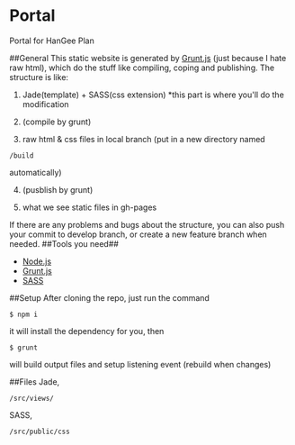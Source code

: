Portal
======

Portal for HanGee Plan

##General
This static website is generated by [Grunt.js](http://gruntjs.com/) (just because I hate raw html), which do the stuff like compiling, coping and publishing.
The structure is like:

1. Jade(template) + SASS(css extension)  *this part is where you'll do the modification

2. (compile by grunt)

3. raw html & css files in local branch (put in a new directory named 
``` 
/build
```
automatically)

4. (pusblish by grunt)

5. what we see static files in gh-pages

If there are any problems and bugs about the structure, you can also push your commit to develop branch, or create a new feature branch when needed.
##Tools you need##
* [Node.js](http://nodejs.org/) 
* [Grunt.js](http://gruntjs.com/)
* [SASS](http://sass-lang.com/install)

##Setup
After cloning the repo, just run the command

```
$ npm i
```

it will install the dependency for you, then

```
$ grunt
```

will build output files and setup listening event (rebuild when changes)


##Files
Jade, 
```
/src/views/
```

SASS, 
```
/src/public/css
```